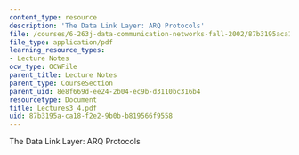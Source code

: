 ```yaml
---
content_type: resource
description: 'The Data Link Layer: ARQ Protocols'
file: /courses/6-263j-data-communication-networks-fall-2002/87b3195aca18f2e29b0bb819566f9558_Lectures3_4.pdf
file_type: application/pdf
learning_resource_types:
- Lecture Notes
ocw_type: OCWFile
parent_title: Lecture Notes
parent_type: CourseSection
parent_uid: 8e8f669d-ee24-2b04-ec9b-d3110bc316b4
resourcetype: Document
title: Lectures3_4.pdf
uid: 87b3195a-ca18-f2e2-9b0b-b819566f9558
---
```

The Data Link Layer: ARQ Protocols

